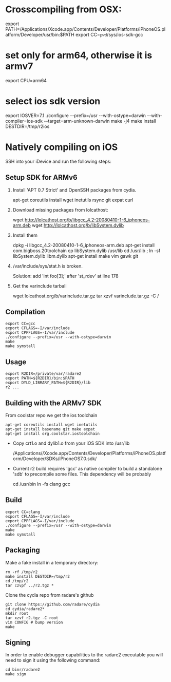 Crosscompiling from OSX:
========================

export PATH=/Applications/Xcode.app/Contents/Developer/Platforms/iPhoneOS.platform/Developer/usr/bin:$PATH
export CC=`pwd`/sys/ios-sdk-gcc
# set only for arm64, otherwise it is armv7
export CPU=arm64
# select ios sdk version
export IOSVER=7.1
./configure --prefix=/usr --with-ostype=darwin --with-compiler=ios-sdk --target=arm-unknown-darwin
make -j4
make install DESTDIR=/tmp/r2ios


Natively compiling on iOS
=========================

SSH into your iDevice and run the following steps:

Setup SDK for ARMv6
-------------------
1) Install 'APT 0.7 Strict' and OpenSSH packages from cydia.

	apt-get coreutils install wget inetutils rsync git expat curl

2) Download missing packages from lolcathost:

	wget http://lolcathost.org/b/libgcc_4.2-20080410-1-6_iphoneos-arm.deb
	wget http://lolcathost.org/b/libSystem.dylib

3) Install them

	dpkg -i libgcc_4.2-20080410-1-6_iphoneos-arm.deb
	apt-get install com.bigboss.20toolchain
	cp libSystem.dylib /usr/lib
	cd /usr/lib ; ln -sf  libSystem.dylib libm.dylib
	apt-get install make vim gawk git

4) /var/include/sys/stat.h is broken.

	Solution: add 'int foo[3];' after 'st_rdev' at line 178

5) Get the varinclude tarball

	wget lolcathost.org/b/varinclude.tar.gz 
	tar xzvf varinclude.tar.gz -C /

Compilation
-----------
	export CC=gcc
	export CFLAGS=-I/var/include
	export CPPFLAGS=-I/var/include
	./configure --prefix=/usr --with-ostype=darwin
	make
	make symstall

Usage
-----
	export R2DIR=/private/var/radare2
	export PATH=${R2DIR}/bin:$PATH
	export DYLD_LIBRARY_PATH=${R2DIR}/lib
	r2 ...

Building with the ARMv7 SDK
---------------------------
From coolstar repo we get the ios toolchain

	apt-get coreutils install wget inetutils
	apt-get install basename git make expat 
	apt-get install org.coolstar.iostoolchain

* Copy crt1.o and dylib1.o from your iOS SDK into /usr/lib

	/Applications//Xcode.app/Contents/Developer/Platforms/iPhoneOS.platform/Developer/SDKs/iPhoneOS7.0.sdk/

* Current r2 build requires 'gcc' as native compiler to
  build a standalone 'sdb' to precompile some files. This
  dependency will be probably

	cd /usr/bin
	ln -fs clang gcc
 
Build
-----
	export CC=clang
	export CFLAGS=-I/var/include
	export CPPFLAGS=-I/var/include
	./configure --prefix=/usr --with-ostype=darwin
	make
	make symstall

Packaging
---------
Make a fake install in a temporary directory:

	rm -rf /tmp/r2
	make install DESTDIR=/tmp/r2
	cd /tmp/r2
	tar czvpf ../r2.tgz *

Clone the cydia repo from radare's github

	git clone https://github.com/radare/cydia
	cd cydia/radare2*
	mkdir root
	tar xzvf r2.tgz -C root
	vim CONFIG # bump version
	make

Signing
-------
In order to enable debugger capabilities to the radare2
executable you will need to sign it using the following command:

	cd binr/radare2
	make sign
